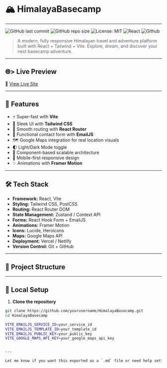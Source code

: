 # 🏔️ HimalayaBasecamp
---

![GitHub last commit](https://img.shields.io/github/last-commit/sageerify/HimalayaBasecamp)
![GitHub repo size](https://img.shields.io/github/repo-size/sageerify/HimalayaBasecamp)
![License: MIT](https://img.shields.io/badge/License-MIT-yellow.svg)
![React](https://img.shields.io/badge/Powered%20by-React-blue?logo=react)
![Github](https://img.shields.io/badge/Powered%20by-github-blue?logo=react)   

> A modern, fully responsive Himalayan travel and adventure platform built with React + Tailwind + Vite. Explore, dream, and discover your next basecamp adventure.

-----

## 🌐> Live Preview

🔗 [View Live Site](https://himalayabasecamp.vercel.app)

----

## 🚀 Features

- ⚡ Super-fast with **Vite**
- 🎨 Sleek UI with **Tailwind CSS**
- 🔄 Smooth routing with **React Router**
- 📧 Functional contact form with **EmailJS**
- 🗺️ Google Maps integration for real location visuals
- 🌓 Light/Dark Mode toggle
- 🧩 Component-based scalable architecture
- 📱 Mobile-first responsive design
- ✨ Animations with **Framer Motion**

---

## 🛠️ Tech Stack

- **Framework:** React, Vite
- **Styling:** Tailwind CSS, PostCSS
- **Routing:** React Router DOM
- **State Management:** Zustand / Context API
- **Forms:** React Hook Form + EmailJS
- **Animations:** Framer Motion
- **Icons:** Lucide, Heroicons
- **Maps:** Google Maps API
- **Deployment:** Vercel / Netlify
- **Version Control:** Git + GitHub

---

## 📂 Project Structure

----

## 🧪 Local Setup

1. **Clone the repository**

```bash
git clone https://github.com/yourusername/HimalayaBasecamp.git
cd HimalayaBasecamp

VITE_EMAILJS_SERVICE_ID=your_service_id
VITE_EMAILJS_TEMPLATE_ID=your_template_id
VITE_EMAILJS_PUBLIC_KEY=your_public_key
VITE_GOOGLE_MAPS_API_KEY=your_google_maps_api_key


---

Let me know if you want this exported as a `.md` file or need help setting up your Vercel/Netlify deployment next, Boss.













